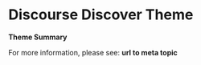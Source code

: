 # Discourse Discover Theme

**Theme Summary**

For more information, please see: **url to meta topic**
